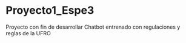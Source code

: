 # Proyecto1_Espe3
Proyecto con fin de desarrollar Chatbot entrenado con regulaciones y reglas de la UFRO
